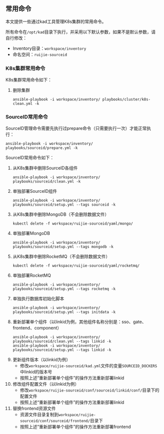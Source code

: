 ## 常用命令

本文提供一些通过kad工具管理K8s集群的常用命令。

所有命令在`/opt/kad`目录下执行，并采用以下默认参数，如果不是默认参数，请自行修改：
- Inventory目录：`workspace/inventory`
- 命名空间：`ruijie-sourceid`


### K8s集群常用命令

K8s集群常用命令如下：

1. 删除集群
    ```
    ansible-playbook -i workspace/inventory/ playbooks/cluster/k8s-clean.yml -k
    ```

### SourceID常用命令

SourceID管理命令需要先执行过prepare命令（只需要执行一次）才能正常执行：
```
ansible-playbook -i workspace/inventory/ playbooks/sourceid/prepare.yml -k
```

SourceID常用命令如下：

1. 从K8s集群中删除SourceID各组件
    ```
    ansible-playbook -i workspace/inventory/ playbooks/sourceid/clean.yml -k
    ```
1. 单独部署SourceID组件
    ```
    ansible-playbook -i workspace/inventory/ playbooks/sourceid/setup.yml --tags sourceid -k
    ```
1. 从K8s集群中删除MongoDB（不会删除数据文件）
    ```
    kubectl delete -f workspace/ruijie-sourceid/yaml/mongo/
    ```
1. 单独部署MongoDB
    ```
    ansible-playbook -i workspace/inventory/ playbooks/sourceid/setup.yml --tags mongodb -k
    ```
1. 从K8s集群中删除RocketMQ（不会删除数据文件）
    ```
    kubectl delete -f workspace/ruijie-sourceid/yaml/rocketmq/
    ```
1. 单独部署RocketMQ
    ```
    ansible-playbook -i workspace/inventory/ playbooks/sourceid/setup.yml --tags rocketmq -k
    ```
1. 单独执行数据库初始化脚本
    ```
    ansible-playbook -i workspace/inventory/ playbooks/sourceid/setup.yml --tags initdata -k
    ```
1. 重新部署单个组件（以linkid为例，其他组件名称分别是：sso、gate、frontend、component）
    ```
    ansible-playbook -i workspace/inventory/ playbooks/sourceid/clean.yml --tags linkid -k
    ansible-playbook -i workspace/inventory/ playbooks/sourceid/setup.yml --tags linkid -k
    ```
1. 更新组件版本（以linkid为例）
    - 修改`workspace/ruijie-sourceid/kad.yml`文件的变量`SOURCEID_DOCKERS`中linkid的版本号
    - 按照上述“重新部署单个组件”的操作方法重新部署linkid
1. 修改组件配置文件（以linkid为例）
    - 修改`workspace/ruijie-sourceid/conf/sourceid/linkid/conf/`目录下的配置文件
    - 按照上述“重新部署单个组件”的操作方法重新部署linkid
1. 替换frontend资源文件
    - 资源文件目录复制到`workspace/ruijie-sourceid/conf/sourceid/frontend/`目录下
    - 按照上述“重新部署单个组件”的操作方法重新部署frontend
